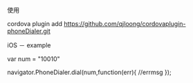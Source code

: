 
使用

  cordova plugin add https://github.com/qjloong/cordovaplugin-phoneDialer.git
  
  iOS － example

  var num = "10010"
            
  navigator.PhoneDialer.dial(num,function(err){
                  //errmsg
            });
